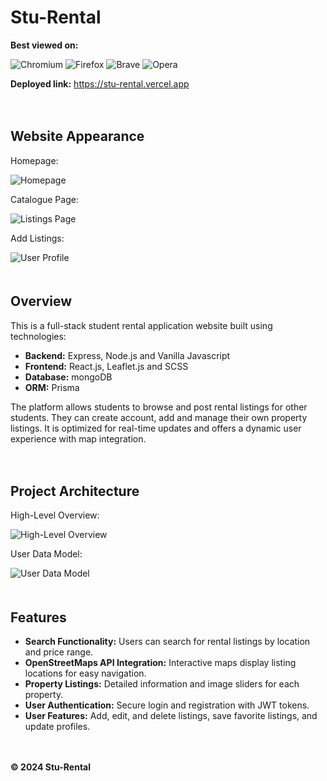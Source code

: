 <!DOCTYPE html>
<html lang="en">
<head>
  <meta charset="UTF-8">
  <meta name="viewport" content="width=device-width, initial-scale=1.0">
</head>
<body>

  <div class="header">
    <h1>Stu-Rental</h1>
    <p><strong>Best viewed on:</strong></p>
    <div class="browsers">
      <img src="https://img.icons8.com/color/48/000000/chromium.png" alt="Chromium">
      <img src="https://img.icons8.com/color/48/000000/firefox.png" alt="Firefox">
      <img src="https://img.icons8.com/fluency/48/000000/brave-web-browser.png" alt="Brave">
      <img src="https://img.icons8.com/color/48/000000/opera.png" alt="Opera">
    </div>
    <p><strong>Deployed link:</strong> <a href="https://stu-rental.vercel.app" target="_blank" rel="noopener noreferrer">https://stu-rental.vercel.app</a></p>
  </div>

  <div style="height: 20px;"></div> <!-- Spacer div -->

  <h2>Website Appearance</h2>
  <div class="images">
    <div class="image-container">
      <p class="image-label">Homepage:</p>
      <img src="https://drive.google.com/uc?export=view&id=1rLczZVcC8gZHsfyjWm0dPYzF_WLVnD-I" alt="Homepage">
    </div>
    <div class="image-container">
      <p class="image-label">Catalogue Page:</p>
      <img src="https://drive.google.com/uc?export=view&id=1Xsi23iAkVeik_L4coc5SypgaYLZm5sZG" alt="Listings Page">
    </div>
    <div class="image-container">
      <p class="image-label">Add Listings:</p>
      <img src="https://drive.google.com/uc?export=view&id=1baWo3EVnZrJSFPqvBUQewF-vZh4uzVdB" alt="User Profile">
    </div>
  </div>

  <div style="height: 20px;"></div> <!-- Spacer div -->

  <h2>Overview</h2>
  <p>This is a full-stack student rental application website built using technologies:</p>
  <ul>
    <li><strong>Backend:</strong> Express, Node.js and Vanilla Javascript</li>
    <li><strong>Frontend:</strong> React.js, Leaflet.js and SCSS</li>
    <li><strong>Database:</strong> mongoDB</li>
    <li><strong>ORM:</strong> Prisma </li>
  </ul>

  <p>The platform allows students to browse and post rental listings for other students. They can create account, add and manage their own property listings. It is optimized for real-time updates and offers a dynamic user experience with map integration.</p>

  <div style="height: 20px;"></div> <!-- Spacer div -->

  <h2>Project Architecture</h2>

  <div class="images">
    <div class="image-container">
      <p class="image-label">High-Level Overview:</p>
      <img src="https://drive.google.com/uc?export=view&id=1oRXPu9cmhkqtPTlxdURkfl4OKdmefl_h" alt="High-Level Overview">
    </div>
    <div class="image-container">
      <p class="image-label">User Data Model:</p>
      <img src="https://drive.google.com/uc?export=view&id=1NcAGBNF_ywj9KOTvW4LbV1d41x4oz5ds" alt="User Data Model">
    </div>
  </div>

  <div style="height: 20px;"></div> <!-- Spacer div -->

  <h2>Features</h2>
  <ul>
    <li><strong>Search Functionality:</strong> Users can search for rental listings by location and price range.</li>
    <li><strong>OpenStreetMaps API Integration:</strong> Interactive maps display listing locations for easy navigation.</li>
    <li><strong>Property Listings:</strong> Detailed information and image sliders for each property.</li>
    <li><strong>User Authentication:</strong> Secure login and registration with JWT tokens.</li>
    <li><strong>User Features:</strong> Add, edit, and delete listings, save favorite listings, and update profiles.</li>
  </ul>

  <div style="height: 20px;"></div> <!-- Spacer div -->

  <div class="footer">
    <p><strong>&copy; 2024 Stu-Rental</strong></p>
  </div>
</body>
</html>
